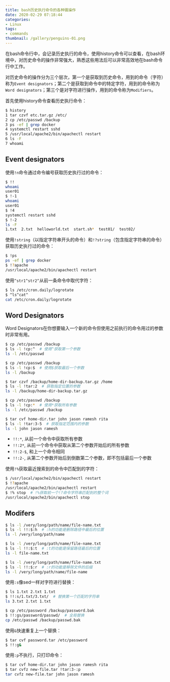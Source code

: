 ```yaml
---
title: bash历史执行命令的各种骚操作
date: 2020-02-29 07:18:44
categories:
- Linux
tags:
- commands
thumbnail: /gallery/penguins-01.png
---
```


在bash命令行中，会记录历史执行的命令，使用history命令可以查看，在bash环境中，对历史命令的操作非常强大，熟悉这些用法后可以非常高效地在bash命令行中工作。

对历史命令的操作分为三个层次，第一个是获取到历史命令，用到的命令（字符）称为`Event designators`；第二个是获取到命令中的特定字符，用到的命令称为`Word designators`；第三个是对字符进行操作，用到的命令称为`Modifiers`。

首先使用history命令查看历史执行命令：
```sh
$ history
1 tar czvf etc.tar.gz /etc/
2 cp /etc/passwd /backup
3 ps -ef | grep docker
4 systemctl restart sshd
5 /usr/local/apache2/bin/apachectl restart
6 ls -F
7 whoami
```

## Event designators

使用`!n`命令通过命令编号获取历史执行过的命令：
```sh
$ !!
whoami
user01
$ !-1
whoami
user01
$ !4
systemctl restart sshd
$ !-2
ls -F
1.txt  2.txt  helloworld.txt  start.sh*  test01/  test02/
```

使用`!string`（以指定字符串开头的命令）和`!?string`（包含指定字符串的命令）获取历史执行过的命令：
```sh
$ !ps
ps -ef | grep docker
$ !?apache
/usr/local/apache2/bin/apachectl restart
```

使用`^str1^str2^`从前一条命令中取代字符：
```sh
$ ls /etc/cron.daily/logrotate
$ ^ls^cat^
cat /etc/cron.daily/logrotate
```

## Word Designators

Word Designators在你想要输入一个新的命令但使用之前执行的命令用过的参数时非常有用。

```sh
$ cp /etc/passwd /backup
$ ls -l !cp:^  # 使用^获取第一个参数
ls -l /etc/passwd

$ cp /etc/passwd /backup
$ ls -l !cp:$  # 使用$获取最后一个参数
ls -l /backup

$ tar czvf /backup/home-dir-backup.tar.gz /home
$ ls -l !tar:2  # 获取指定位置的参数
ls -l /backup/home-dir-backup.tar.gz

$ cp /etc/passwd /backup
$ ls -l !cp:*  # 使用*获取所有参数
ls -l /etc/passwd /backup

$ tar cvf home-dir.tar john jason ramesh rita
$ ls -l !tar:3-5  # 获取指定范围内的参数
ls -l john jason ramesh
```

+ `!!:*`, 从前一个命令中获取所有参数
+ `!!:2*`, 从前一个命令中获取从第二个参数开始后的所有参数
+ `!!:2-$`, 和上一个命令相同
+ `!!:2-`, 从第二个参数开始后到倒数第二个参数，即不包括最后一个参数

使用`!%`获取最近搜索到的命令中匹配到的字符：
```sh
$ /usr/local/apache2/bin/apachectl restart
$ !?apache
/usr/local/apache2/bin/apachectl restart
$ !% stop  # !%获取前一个!?命令字符串匹配到的整个词
/usr/local/apache2/bin/apachectl stop
```

## Modifers

```sh
$ ls -l /very/long/path/name/file-name.txt
$ ls -l !!:$:h  # :h的功能是删除路径中最后的位置
ls -l /very/long/path/name

$ ls -l /very/long/path/name/file-name.txt
$ ls -l !!:$:t  # :t的功能是保留路径最后的位置
ls -l file-name.txt

$ ls -l /very/long/path/name/file-name.txt
$ ls -l !!:$:r  # :r的功能是移除文件的后缀
ls -l /very/long/path/name/file-name
```

使用`:s`像sed一样对字符进行替换：
```sh
$ ls 1.txt 2.txt 1.txt
$ !!:s/1.txt/3.txt/  # 替换第一个匹配的字符串
ls 3.txt 2.txt 1.txt

$ cp /etc/password /backup/password.bak
$ !!:gs/password/passwd/  # 全局替换
cp /etc/passwd /backup/passwd.bak
```

使用`&`快速重复上一个替换：
```sh
$ tar cvf password.tar /etc/password
$ !!:g&
```

使用`:p`不执行，只打印命令：
```sh
$ tar cvf home-dir.tar john jason ramesh rita
$ tar cvfz new-file.tar !tar:3-:p
tar cvfz new-file.tar john jason ramesh
```
